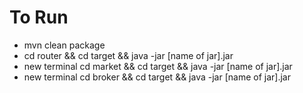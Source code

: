# To Run
 - mvn clean package
 - cd router && cd target && java -jar [name of jar].jar
 - new terminal cd market && cd target && java -jar [name of jar].jar 
 - new terminal cd broker && cd target && java -jar [name of jar].jar
 